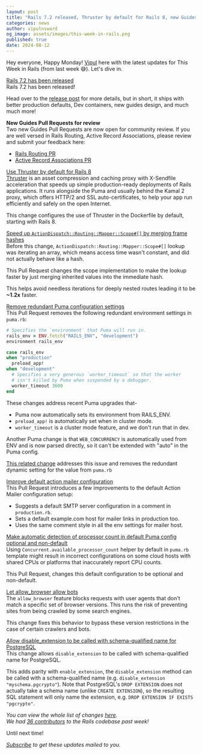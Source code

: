 ```yaml
---
layout: post
title: "Rails 7.2 released, Thruster by default for Rails 8, new Guides PRs, and much more!"
categories: news
author: vipulnsward
og_image: assets/images/this-week-in-rails.png
published: true
date: 2024-08-12
---
```


Hey everyone, Happy Monday! 
[Vipul](https://www.saeloun.com/team/vipul) here with the latest updates for This Week in Rails (from last week 😅). Let's dive in.

[Rails 7.2 has been released](https://rubyonrails.org/2024/8/10/Rails-7-2-0-has-been-released)  
Rails 7.2 has been released!

Head over to the [release post](https://rubyonrails.org/2024/8/10/Rails-7-2-0-has-been-released) for more details, 
but in short, it ships with better production defaults, Dev containers, new guides design, and much much more!


**New Guides Pull Requests for review**  
Two new Guides Pull Requests are now open for community review. If you are well versed in Rails Routing, Active Record Associations, please review and submit your feedback here:

- [Rails Routing PR](https://github.com/rails/rails/pull/52521)
- [Active Record Associations PR](https://github.com/rails/rails/pull/52523)

[Use Thruster by default for Rails 8](https://github.com/rails/rails/pull/51793)  
[Thruster](https://github.com/basecamp/thruster/) is an asset compression and caching proxy with X-Sendfile acceleration that speeds up simple production-ready deployments of Rails applications. 
It runs alongside the Puma and usually behind the Kamal 2 proxy, which offers HTTP/2 and SSL auto-certificates, 
to help your app run efficiently and safely on the open Internet.

This change configures the use of Thruster in the Dockerfile by default, starting with Rails 8.

[Speed up `ActionDispatch::Routing::Mapper::Scope#[]` by merging frame hashes](https://github.com/rails/rails/pull/52525)  
Before this change, `ActionDispatch::Routing::Mapper::Scope#[]` lookup was iterating an array, which means access time wasn't constant, and did not actually behave like a hash.

This Pull Request changes the scope implementation to make the lookup faster by just merging inherited values into the immediate hash. 

This helps avoid needless iterations for deeply nested routes leading it to be **~1.2x** faster.

[Remove redundant Puma configuration settings](https://github.com/rails/rails/pull/52541)  
This Pull Request removes the following redundant environment settings in `puma.rb`:

```ruby
# Specifies the `environment` that Puma will run in.
rails_env = ENV.fetch("RAILS_ENV", "development")
environment rails_env

case rails_env
when "production"
  preload_app!
when "development"
  # Specifies a very generous `worker_timeout` so that the worker
  # isn't killed by Puma when suspended by a debugger.
  worker_timeout 3600
end
```

These changes address recent Puma upgrades that-

- Puma now automatically sets its environment from RAILS_ENV.
- `preload_app!` is automatically set when in cluster mode.
- `worker_timeout` is a cluster mode feature, and we don't run that in dev.

Another Puma change is that `WEB_CONCURRENCY` is automatically used from ENV and is now parsed directly, so it can't be extended with "auto" in the Puma config.

[This related change](https://github.com/rails/rails/commit/142e6ab2c1e3cb7df4b82e20e2a1cd676b755714) addresses this issue and removes the redundant dynamic setting for the value from `puma.rb`

[Improve default action mailer configuration](https://github.com/rails/rails/pull/52513)  
This Pull Request introduces a few improvements to the default Action Mailer configuration setup:

- Suggests a default SMTP server configuration in a comment in `production.rb`.
- Sets a default example.com host for mailer links in production too.
- Uses the same comment style in all the env settings for mailer host.

[Make automatic detection of processor count in default Puma config optional and non-default](https://github.com/rails/rails/pull/52533)  
Using `Concurrent.available_processor_count` helper by default in `puma.rb` template might result in incorrect configurations on some cloud hosts with shared CPUs or platforms that inaccurately report CPU counts.

This Pull Request, changes this default configuration to be optional and non-default.

[Let allow_browser allow bots](https://github.com/rails/rails/pull/52531)  
The `allow_browser` feature blocks requests with user agents that don't match a specific set of browser versions. This runs the risk of preventing sites from being crawled by some search engines.

This change fixes this behavior to bypass these version restrictions in the case of certain crawlers and bots.

[Allow disable_extension to be called with schema-qualified name for PostgreSQL](https://github.com/rails/rails/pull/52452)  
This change allows `disable_extension` to be called with schema-qualified name for PostgreSQL.

This adds parity with `enable_extension`, the `disable_extension` method can be called with a schema-qualified
name (e.g. `disable_extension "myschema.pgcrypto"`). Note that PostgreSQL's `DROP EXTENSION` does not
actually take a schema name (unlike `CREATE EXTENSION`), so the resulting SQL statement will only name
the extension, e.g. `DROP EXTENSION IF EXISTS "pgcrypto"`.

_You can view the whole list of changes [here](https://github.com/rails/rails/compare/@%7B2024-07-13%7D...main@%7B2024-07-19%7D)._  
_We had [36 contributors](https://contributors.rubyonrails.org/contributors/in-time-window/20240803-20240809) to the Rails codebase past week!_

Until next time!

_[Subscribe](https://world.hey.com/this.week.in.rails) to get these updates mailed to you._
